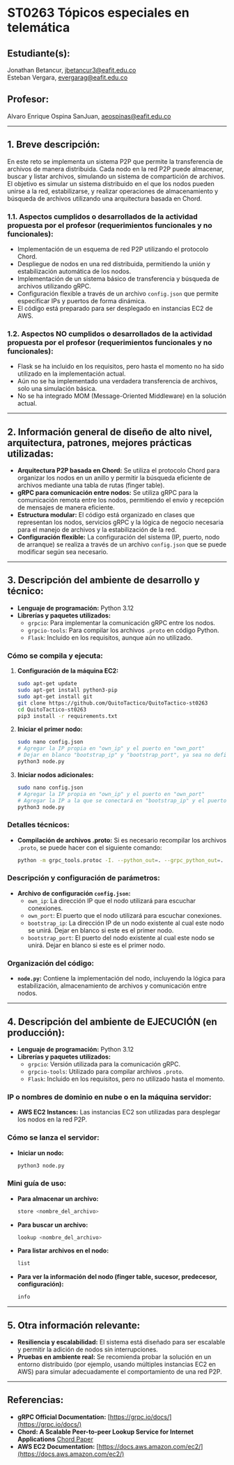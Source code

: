 # ST0263 Tópicos especiales en telemática

## Estudiante(s): 
Jonathan Betancur, jbetancur3@eafit.edu.co  
Esteban Vergara, evergarag@eafit.edu.co

## Profesor: 
Alvaro Enrique Ospina SanJuan, aeospinas@eafit.edu.co

---

## 1. Breve descripción:

En este reto se implementa un sistema P2P que permite la transferencia de archivos de manera distribuida. Cada nodo en la red P2P puede almacenar, buscar y listar archivos, simulando un sistema de compartición de archivos. El objetivo es simular un sistema distribuido en el que los nodos pueden unirse a la red, estabilizarse, y realizar operaciones de almacenamiento y búsqueda de archivos utilizando una arquitectura basada en Chord.

### 1.1. Aspectos cumplidos o desarrollados de la actividad propuesta por el profesor (requerimientos funcionales y no funcionales):

- Implementación de un esquema de red P2P utilizando el protocolo Chord.
- Despliegue de nodos en una red distribuida, permitiendo la unión y estabilización automática de los nodos.
- Implementación de un sistema básico de transferencia y búsqueda de archivos utilizando gRPC.
- Configuración flexible a través de un archivo `config.json` que permite especificar IPs y puertos de forma dinámica.
- El código está preparado para ser desplegado en instancias EC2 de AWS.

### 1.2. Aspectos NO cumplidos o desarrollados de la actividad propuesta por el profesor (requerimientos funcionales y no funcionales):

- Flask se ha incluido en los requisitos, pero hasta el momento no ha sido utilizado en la implementación actual.
- Aún no se ha implementado una verdadera transferencia de archivos, solo una simulación básica.
- No se ha integrado MOM (Message-Oriented Middleware) en la solución actual.

---

## 2. Información general de diseño de alto nivel, arquitectura, patrones, mejores prácticas utilizadas:

- **Arquitectura P2P basada en Chord:** Se utiliza el protocolo Chord para organizar los nodos en un anillo y permitir la búsqueda eficiente de archivos mediante una tabla de rutas (finger table).
- **gRPC para comunicación entre nodos:** Se utiliza gRPC para la comunicación remota entre los nodos, permitiendo el envío y recepción de mensajes de manera eficiente.
- **Estructura modular:** El código está organizado en clases que representan los nodos, servicios gRPC y la lógica de negocio necesaria para el manejo de archivos y la estabilización de la red.
- **Configuración flexible:** La configuración del sistema (IP, puerto, nodo de arranque) se realiza a través de un archivo `config.json` que se puede modificar según sea necesario.

---

## 3. Descripción del ambiente de desarrollo y técnico:

- **Lenguaje de programación:** Python 3.12
- **Librerías y paquetes utilizados:**
  - `grpcio`: Para implementar la comunicación gRPC entre los nodos.
  - `grpcio-tools`: Para compilar los archivos `.proto` en código Python.
  - `Flask`: Incluido en los requisitos, aunque aún no utilizado.

### Cómo se compila y ejecuta:

1. **Configuración de la máquina EC2:**

   ```bash
   sudo apt-get update
   sudo apt-get install python3-pip
   sudo apt-get install git
   git clone https://github.com/QuitoTactico/QuitoTactico-st0263
   cd QuitoTactico-st0263
   pip3 install -r requirements.txt
   ```

2. **Iniciar el primer nodo:**

   ```bash
   sudo nano config.json
   # Agregar la IP propia en "own_ip" y el puerto en "own_port"
   # Dejar en blanco "bootstrap_ip" y "bootstrap_port", ya sea no definiéndolos o dejándolos como ""
   python3 node.py
   ```

3. **Iniciar nodos adicionales:**

   ```bash
   sudo nano config.json
   # Agregar la IP propia en "own_ip" y el puerto en "own_port"
   # Agregar la IP a la que se conectará en "bootstrap_ip" y el puerto en "bootstrap_port"
   python3 node.py
   ```

### Detalles técnicos:

- **Compilación de archivos .proto:**
  Si es necesario recompilar los archivos `.proto`, se puede hacer con el siguiente comando:

  ```bash
  python -m grpc_tools.protoc -I. --python_out=. --grpc_python_out=. chord.proto
  ```

### Descripción y configuración de parámetros:

- **Archivo de configuración `config.json`:**
  - `own_ip`: La dirección IP que el nodo utilizará para escuchar conexiones.
  - `own_port`: El puerto que el nodo utilizará para escuchar conexiones.
  - `bootstrap_ip`: La dirección IP de un nodo existente al cual este nodo se unirá. Dejar en blanco si este es el primer nodo.
  - `bootstrap_port`: El puerto del nodo existente al cual este nodo se unirá. Dejar en blanco si este es el primer nodo.

### Organización del código:

- **`node.py`:** Contiene la implementación del nodo, incluyendo la lógica para estabilización, almacenamiento de archivos y comunicación entre nodos.

---

## 4. Descripción del ambiente de EJECUCIÓN (en producción):

- **Lenguaje de programación:** Python 3.12
- **Librerías y paquetes utilizados:**
  - `grpcio`: Versión utilizada para la comunicación gRPC.
  - `grpcio-tools`: Utilizado para compilar archivos `.proto`.
  - `Flask`: Incluido en los requisitos, pero no utilizado hasta el momento.

### IP o nombres de dominio en nube o en la máquina servidor:

- **AWS EC2 Instances:** Las instancias EC2 son utilizadas para desplegar los nodos en la red P2P.

### Cómo se lanza el servidor:

- **Iniciar un nodo:**
  ```bash
  python3 node.py
  ```

### Mini guía de uso:

- **Para almacenar un archivo:**
  ```bash
  store <nombre_del_archivo>
  ```

- **Para buscar un archivo:**
  ```bash
  lookup <nombre_del_archivo>
  ```

- **Para listar archivos en el nodo:**
  ```bash
  list
  ```

- **Para ver la información del nodo (finger table, sucesor, predecesor, configuración):**
  ```bash
  info
  ```

---

## 5. Otra información relevante:

- **Resiliencia y escalabilidad:** El sistema está diseñado para ser escalable y permitir la adición de nodos sin interrupciones.
- **Pruebas en ambiente real:** Se recomienda probar la solución en un entorno distribuido (por ejemplo, usando múltiples instancias EC2 en AWS) para simular adecuadamente el comportamiento de una red P2P.

---

## Referencias:

- **gRPC Official Documentation:** [https://grpc.io/docs/](https://grpc.io/docs/)
- **Chord: A Scalable Peer-to-peer Lookup Service for Internet Applications** [Chord Paper](https://pdos.csail.mit.edu/papers/chord:sigcomm01/chord_sigcomm.pdf)
- **AWS EC2 Documentation:** [https://docs.aws.amazon.com/ec2/](https://docs.aws.amazon.com/ec2/)
